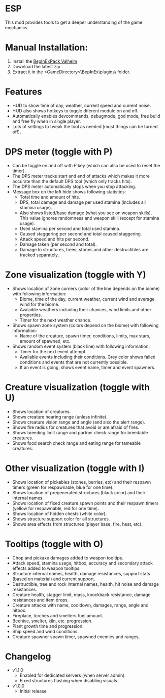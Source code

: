 # ESP

This mod provides tools to get a deeper understanding of the game mechanics.

# Manual Installation:

1. Install the [BepInExPack Valheim](https://valheim.thunderstore.io/package/denikson/BepInExPack_Valheim/)
2. Download the latest zip
3. Extract it in the \<GameDirectory\>\BepInEx\plugins\ folder.

# Features

- HUD to show time of day, weather, current speed and current noise.
- HUD also shows hotkeys to toggle diferent module on and off.
- Automatically enables devcommands, debugmode, god mode, free build and free fly when in single player.
- Lots of settings to tweak the tool as needed (most things can be turned off).

# DPS meter (toggle with P)

- Can be toggle on and off with P key (which can also be used to reset the timer).
- The DPS meter tracks start and end of attacks which makes it more accurate than the default DPS tool (which only tracks hits).
- The DPS meter automatically stops when you stop attacking.
- Message box on the left hide shows following statistics:
  - Total time and amount of hits.
  - DPS, total damage and damage per used stamina (includes all stamina usage).
  - Also shows listed/base damage (what you see on weapon skills). This value ignores randomness and weapon skill (except for stamina usage).
  - Used stamina per second and total used stamina.
  - Caused staggering per second and total caused staggering.
  - Attack speed and hits per second.
  - Damage taken (per second and total).
  - Damage to structures, trees, stones and other destructibles are tracked separately.

# Zone visualization (toggle with Y)

- Shows location of zone corners (color of the line depends on the biome) with following information:
  - Biome, time of the day, current weather, current wind and average wind for the biome.
  - Avalaible weathers including their chances, wind limits and other properties.
  - Timer for the next weather chance.
- Shows spawn zone system (colors depend on the biome) with following information:
  - Name of the creature, spawn timer, conditions, limits, max stars, amount of spawned, etc. 
- Shows random event system (black line) with following information:
  - Timer for the next event attempt.
  - Available events including their conditions. Grey color shows failed conditions and events that are not currently possible.
  - If an event is going, shows event name, timer and event spawners.

# Creature visualization (toggle with U)

- Shows location of creatures.
- Shows creature hearing range (unless infinite).
- Shows creature vision range and angle (and also the alert range).
- Shows fire radius for creatures that avoid or are afraid of fires.
- Shows breeding limit range and partner check range for breedable creatures.
- Shows food search check range and eating range for tameable creatures.

# Other visualization (toggle with I)

- Shows location of pickables (stones, berries, etc) and their respawn timers (green for respawnable, blue for one time).
- Shows location of pregenerated structures (black color) and their internal names.
- Shows location of fixed creature spawn points and their respawn timers (yellow for respawnable, red for one time).
- Shows location of hidden chests (white color).
- Shows structure support color for all structures.
- Shows area effects from structures (player base, fire, heat, etc).

# Tooltips (toggle with O)

- Chop and pickaxe damages added to weapon tooltips.
- Attack speed, stamina usage, hitbox, accuracy and secondary attack effects added to weapon tooltips.
- Structure internal names, health, damage resistances, support stats (based on material) and current support.
- Destructible, tree and rock internal names, health, hit noise and damage resistances.
- Creature health, stagger limit, mass, knockback resistance, damage resistances and item drops.
- Creature attacks with name, cooldown, damages, range, angle and hitbox.
- Fireplace, torches and smelters fuel amount.
- Beehive, smelter, kiln, etc. progression.
- Plant growth time and progression.
- Ship speed and wind conditions.
- Creature spawner spawn timer, spawned enemies and ranges.

# Changelog
- v1.1.0: 
	- Enabled for dedicated servers (when server admin).
	- Fixed structures flashing when disabling visuals.
- v1.0.0: 
	- Initial release